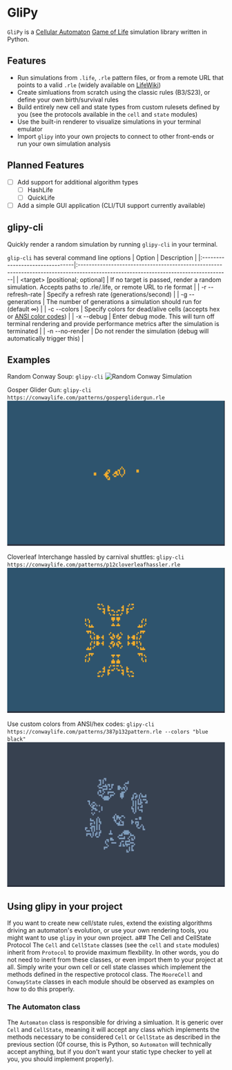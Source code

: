 # GliPy

`GliPy` is a [Cellular Automaton](https://en.wikipedia.org/wiki/Cellular_automaton) [Game of Life](https://en.wikipedia.org/wiki/Conway%27s_Game_of_Life) simulation library written in Python.

## Features
- Run simulations from `.life`, `.rle` pattern files, or from a remote URL that points to a valid `.rle` (widely available on [LifeWiki](https://conwaylife.com/wiki))
- Create simluations from scratch using the classic rules (B3/S23), or define your own birth/survival rules
- Build entirely new cell and state types from custom rulesets defined by you (see the protocols available in the `cell` and `state` modules)
- Use the built-in renderer to visualize simulations in your terminal emulator
- Import `glipy` into your own projects to connect to other front-ends or run your own simulation analysis

## Planned Features

- [ ] Add support for additional algorithm types
  - [ ] HashLife
  - [ ] QuickLife
- [ ] Add a simple GUI application (CLI/TUI support currently available)

## glipy-cli

Quickly render a random simulation by running `glipy-cli` in your terminal.

`glip-cli` has several command line options
| Option                          | Description                                                                                                                         |
|:--------------------------------|:------------------------------------------------------------------------------------------------------------------------------------|
| \<target\> [positional; optional] | If no target is passed, render a random simulation. Accepts paths to .rle/.life, or remote URL to rle format                        |
| -r --refresh-rate               | Specify a refresh rate (generations/second)                                                                                         |
| -g --generations                | The number of generations a simulation should run for (default ∞)                                                                   |
| -c --colors                     | Specify colors for dead/alive cells (accepts hex or [ANSI color codes](https://rich.readthedocs.io/en/stable/appendix/colors.html)) |
| -x --debug                      | Enter debug mode. This will turn off terminal rendering and provide performance metrics after the simulation is terminated          |
| -n --no-render                  | Do not render the simulation (debug will automatically trigger this)                                                                |

## Examples

Random Conway Soup: `glipy-cli`
![Random Conway Simulation](random-conway.gif)

Gosper Glider Gun: `glipy-cli https://conwaylife.com/patterns/gosperglidergun.rle`
![Gosper Glider Gun](gosper-gun.gif)

Cloverleaf Interchange hassled by carnival shuttles: `glipy-cli https://conwaylife.com/patterns/p12cloverleafhassler.rle`
![Cloverleaf Hassler](cloverleaf-interchange.gif)

Use custom colors from ANSI/hex codes: `glipy-cli https://conwaylife.com/patterns/387p132pattern.rle --colors "blue black"`
![387p132](p387p132.gif)

## Using glipy in your project

If you want to create new cell/state rules, extend the existing algorithms driving an automaton's evolution, or use your own rendering tools, you might want to use `glipy` in your own project.
a## The Cell and CellState Protocol
The `Cell` and `CellState` classes (see the `cell` and `state` modules) inherit from `Protocol` to provide maximum flexbility. In other words, you do not need to inerit from these classes, or even import them to your project at all. Simply write your own cell or cell state classes which implement the methods defined in the respective protocol class. The `MooreCell` and `ConwayState` classes in each module should be observed as examples on how to do this properly.

### The Automaton class

The `Automaton` class is responsible for driving a simluation. It is generic over `Cell` and `CellState`, meaning it will accept any class which implements the methods necessary to be considered `Cell` or `CellState` as described in the previous section (Of course, this is Python, so `Automaton` will technically accept anything, but if you don't want your static type checker to yell at you, you should implement properly).
